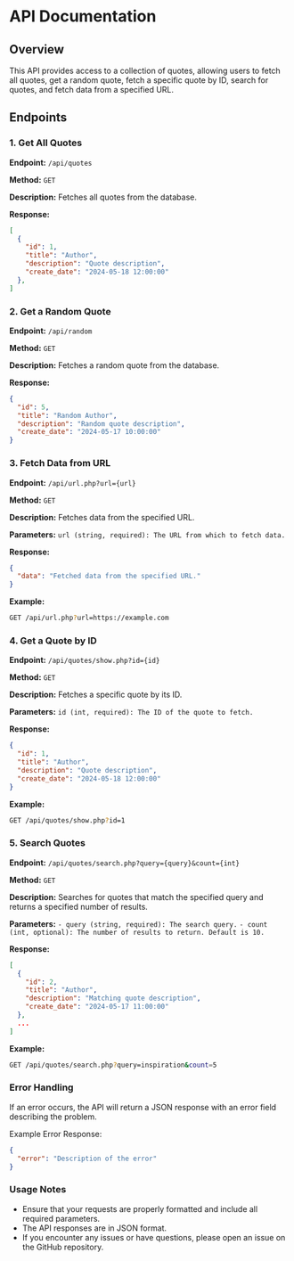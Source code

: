 # API Documentation

## Overview

This API provides access to a collection of quotes, allowing users to fetch all quotes, get a random quote, fetch a specific quote by ID, search for quotes, and fetch data from a specified URL.

## Endpoints

### 1. Get All Quotes

**Endpoint:** `/api/quotes`

**Method:** `GET`

**Description:** Fetches all quotes from the database.

**Response:**
```json
[
  {
    "id": 1,
    "title": "Author",
    "description": "Quote description",
    "create_date": "2024-05-18 12:00:00"
  },
]
```
### 2. Get a Random Quote
**Endpoint:** `/api/random`

**Method:** `GET`

**Description:** Fetches a random quote from the database.

**Response:**
```json
{
  "id": 5,
  "title": "Random Author",
  "description": "Random quote description",
  "create_date": "2024-05-17 10:00:00"
}
```
### 3. Fetch Data from URL
**Endpoint:** `/api/url.php?url={url}`

**Method:** `GET`

**Description:** Fetches data from the specified URL.

**Parameters:**
`url (string, required): The URL from which to fetch data.`

**Response:**
```json
{
  "data": "Fetched data from the specified URL."
}
```
**Example:**
```bash
GET /api/url.php?url=https://example.com
```

### 4. Get a Quote by ID
**Endpoint:** `/api/quotes/show.php?id={id}`

**Method:** `GET`

**Description:** Fetches a specific quote by its ID.

**Parameters:**
`id (int, required): The ID of the quote to fetch.`

**Response:**
```json
{
  "id": 1,
  "title": "Author",
  "description": "Quote description",
  "create_date": "2024-05-18 12:00:00"
}
```
**Example:**
```bash
GET /api/quotes/show.php?id=1
```

### 5. Search Quotes
**Endpoint:** `/api/quotes/search.php?query={query}&count={int}`

**Method:** `GET`

**Description:** Searches for quotes that match the specified query and returns a specified number of results.

**Parameters:**
`- query (string, required): The search query.`
`- count (int, optional): The number of results to return. Default is 10.`

**Response:**
```json
[
  {
    "id": 2,
    "title": "Author",
    "description": "Matching quote description",
    "create_date": "2024-05-17 11:00:00"
  },
  ...
]
```
**Example:**
```bash
GET /api/quotes/search.php?query=inspiration&count=5
```

### Error Handling
If an error occurs, the API will return a JSON response with an error field describing the problem.

Example Error Response:
```json
{
  "error": "Description of the error"
}
```

### Usage Notes
- Ensure that your requests are properly formatted and include all required parameters.
- The API responses are in JSON format.
- If you encounter any issues or have questions, please open an issue on the GitHub repository.
